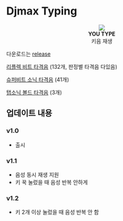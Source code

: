 # Djmax Typing

<p align="center">
  <img src="happy.webp"/>
  <br>
<b>YOU TYPE</b>
  <br>
키음 재생
</p>


다운로드는 [release](https://github.com/rosenrose/DjmaxTyping/releases/)

[리플렉 비트 타격음](https://drive.google.com/file/d/1NN5_HtsdXutSUb9JQ26bixO4CEtZgsMt/view) (132개, 판정별 타격음 다있음)

[슈퍼비트 소닉 타격음](https://drive.google.com/file/d/1yPZTYqcCsfqTfN0I0zGUGHdFuGS99Ht2/view) (41개)

[탭소닉 볼드 타격음](https://drive.google.com/file/d/1fbVlVycMD3fYuQ-uExIiBMof0asD0Yyi/view) (3개)

## 업데이트 내용

### v1.0

- 출시

### v1.1

- 음성 동시 재생 지원
- 키 꾹 눌렀을 때 음성 반복 안하게

### v1.2

- 키 2개 이상 눌렀을 때 음성 반복 안 함